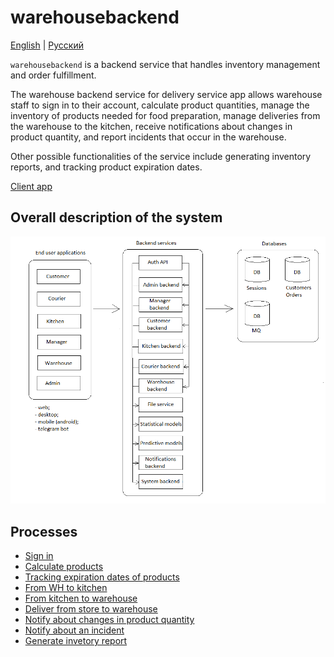 # warehousebackend 

[English](warehousebackend.md) | [Русский](warehousebackend.ru.md)

`warehousebackend` is a backend service that handles inventory management and order fulfillment.

The warehouse backend service for delivery service app allows warehouse staff to sign in to their account, calculate product quantities, manage the inventory of products needed for food preparation, manage deliveries from the warehouse to the kitchen, receive notifications about changes in product quantity, and report incidents that occur in the warehouse.

Other possible functionalities of the service include generating inventory reports, and tracking product expiration dates.

[Client app](../frontend/warehouseclient.md)

## Overall description of the system 

![system_overall](../img/system_overall.png)

## Processes 

- [Sign in](../processes/auth/signin.md)
- [Calculate products](../processes/warehouse/calculateproducts.md)
- [Tracking expiration dates of products](../processes/warehouse/trackexpirationdate.md)
- [From WH to kitchen](../processes/warehouse/wh2kitchen.md)
- [From kitchen to warehouse](../processes/warehouse/kitchen2wh.md)
- [Deliver from store to warehouse](../processes/courier/store2wh.md)
- [Notify about changes in product quantity](../processes/warehouse/notifyproductqtychanges.md)
- [Notify about an incident](../processes/systembackend/reportincident.md)
- [Generate invetory report](../processes/warehouse/inventoryreport.md)
